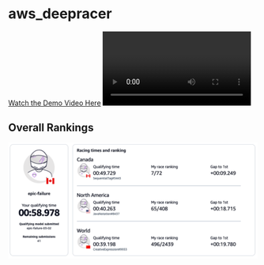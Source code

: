 # aws_deepracer

[Watch the Demo Video Here](https://youtu.be/fx0FUjy4keI)
![](./AWS%20Deepracer%20Video.mp4)

## Overall Rankings
![](./Rankings.png)
